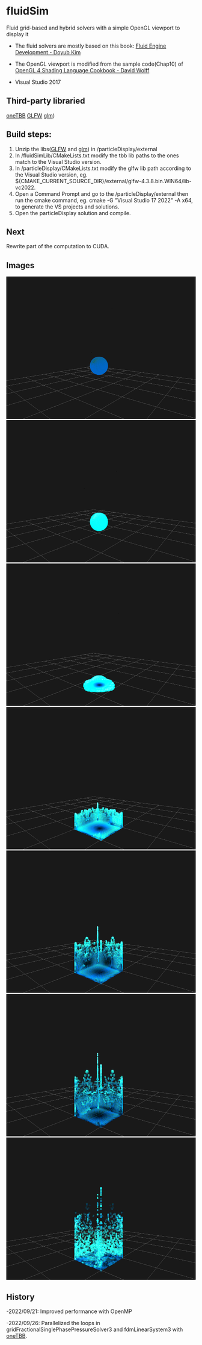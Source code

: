 # fluidSim
Fluid grid-based and hybrid solvers with a simple OpenGL viewport to display it

- The fluid solvers are mostly based on this book: [Fluid Engine Development - Doyub Kim](https://www.amazon.ca/Fluid-Engine-Development-Doyub-Kim/dp/1498719929/ref=tmm_hrd_swatch_0?_encoding=UTF8&qid=1662332845&sr=1-1)

- The OpenGL viewport is modified from the sample code(Chap10) of [OpenGL 4 Shading Language Cookbook - David Wolff](https://www.amazon.ca/OpenGL-Shading-Language-Cookbook-high-quality-ebook/dp/B07HXYJ9VT)

- Visual Studio 2017

## Third-party libraried 
[oneTBB](https://github.com/oneapi-src/oneTBB)
[GLFW](https://www.glfw.org/)
[glm](https://github.com/g-truc/glm))

## Build steps:
1. Unzip the libs([GLFW](https://www.glfw.org/) and [glm](https://github.com/g-truc/glm)) in /particleDisplay/external
2. In /fluidSimLib/CMakeLists.txt modify the tbb lib paths to the ones match to the Visual Studio version. 
3. In /particleDisplay/CMakeLists.txt modify the glfw lib path according to the Visual Studio version, eg. ${CMAKE_CURRENT_SOURCE_DIR}/external/glfw-4.3.8.bin.WIN64/lib-vc2022.
5. Open a Command Prompt and go to the /particleDisplay/external then run the cmake command, eg. cmake -G "Visual Studio 17 2022" -A x64, to generate the VS projects and solutions.
6. Open the particleDisplay solution and compile.

## Next
Rewrite part of the computation to CUDA.

## Images
![alt text](https://github.com/tzungda/fluidSim/blob/main/outputImages/outputImage.0006.png)
![alt text](https://github.com/tzungda/fluidSim/blob/main/outputImages/outputImage.0018.png)
![alt text](https://github.com/tzungda/fluidSim/blob/main/outputImages/outputImage.0028.png)
![alt text](https://github.com/tzungda/fluidSim/blob/main/outputImages/outputImage.0038.png)
![alt text](https://github.com/tzungda/fluidSim/blob/main/outputImages/outputImage.0045.png)
![alt text](https://github.com/tzungda/fluidSim/blob/main/outputImages/outputImage.0051.png)
![alt text](https://github.com/tzungda/fluidSim/blob/main/outputImages/outputImage.0067.png)

## History
-2022/09/21: Improved performance with OpenMP

-2022/09/26: Parallelized the loops in gridFractionalSinglePhasePressureSolver3 and fdmLinearSystem3 with [oneTBB](https://github.com/oneapi-src/oneTBB).
